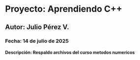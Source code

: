 # Proyecto: Aprendiendo C++
## Autor: Julio Pérez V.
### Fecha: 14 de julio de 2025
#### Descripción: Respaldo archivos del curso metodos numericos